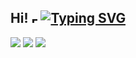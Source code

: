 ## Hi! <img src="https://raw.githubusercontent.com/MartinHeinz/MartinHeinz/master/wave.gif" alt="Friends" width="10" height="10"> [![Typing SVG](https://readme-typing-svg.herokuapp.com/?lines=I+am+Shamal+Shaikh;Second+line+of+text)](https://git.io/typing-svg)
<img src="https://github-readme-stats.vercel.app/api?username=ShamalShaikh&&show_icons=true&title_color=ffffff&icon_color=bb2acf&text_color=daf7dc&bg_color=151515">
<img src="https://visitor-badge.glitch.me/badge?page_id=ShamalShaikh.shamalshaikh">
<img src="https://thumbs.gfycat.com/DefiantLividElephantseal-max-1mb.gif">


